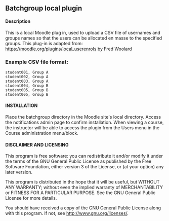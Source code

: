 ## Batchgroup local plugin
#### Description ###
This is a local Moodle plug in, used to upload a CSV file of usernames and groups names so that the users can be allocated en masse to the specified groups.
This plug-in is adapted from: https://moodle.org/plugins/local_userenrols by Fred Woolard


### Example CSV file format:

    student001, Group A
    student002, Group A
    student003, Group A
    student004, Group B
    student005, Group B
    student005, Group B

#### INSTALLATION
Place the batchgroup directory in the Moodle site's local directory. Access the notifications admin page to confirm installation. When viewing a course, the instructor will be able to access the plugin from the Users menu in the Course administration menu/block.

#### DISCLAIMER AND LICENSING
This program is free software: you can redistribute it and/or modify it under the terms of the GNU General Public License as published by the Free Software Foundation, either version 3 of the License, or (at your option) any later version.
 
This program is distributed in the hope that it will be useful, but WITHOUT ANY WARRANTY; without even the implied warranty of MERCHANTABILITY or FITNESS FOR A PARTICULAR PURPOSE. See the GNU General Public License for more details.
 
You should have received a copy of the GNU General Public License along with this program. If not, see <http://www.gnu.org/licenses/>.
